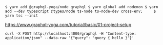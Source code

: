 `
$ yarn add @graphql-yoga/node graphql
$ yarn global add nodemon
$ yarn add --dev typescript @types/node ts-node ts-node-dev cross-env;    
$ yarn tsc --init
`

https://www.graphql-yoga.com/tutorial/basic/01-project-setup

`
curl -X POST http://localhost:4000/graphql -H "Content-type: application/json" --data-raw '{"query": "query { hello }"}'
`
